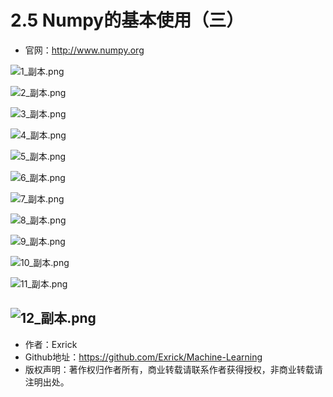 # 2.5 Numpy的基本使用（三）

- 官网：http://www.numpy.org

![1_副本.png](https://i.loli.net/2018/11/08/5be4360844f9d.png)

![2_副本.png](https://i.loli.net/2018/11/08/5be4360ee51a8.png)

![3_副本.png](https://i.loli.net/2018/11/08/5be4361106daf.png)

![4_副本.png](https://i.loli.net/2018/11/08/5be4361103467.png)

![5_副本.png](https://i.loli.net/2018/11/08/5be436119f48d.png)

![6_副本.png](https://i.loli.net/2018/11/08/5be4361105055.png)

![7_副本.png](https://i.loli.net/2018/11/08/5be4361193b3d.png)

![8_副本.png](https://i.loli.net/2018/11/08/5be4361145ece.png)

![9_副本.png](https://i.loli.net/2018/11/08/5be4361193333.png)

![10_副本.png](https://i.loli.net/2018/11/08/5be436110f335.png)

![11_副本.png](https://i.loli.net/2018/11/08/5be436407a45d.png)

![12_副本.png](https://i.loli.net/2018/11/08/5be4364118fa2.png)
---

- 作者：Exrick
- Github地址：https://github.com/Exrick/Machine-Learning
- 版权声明：著作权归作者所有，商业转载请联系作者获得授权，非商业转载请注明出处。
